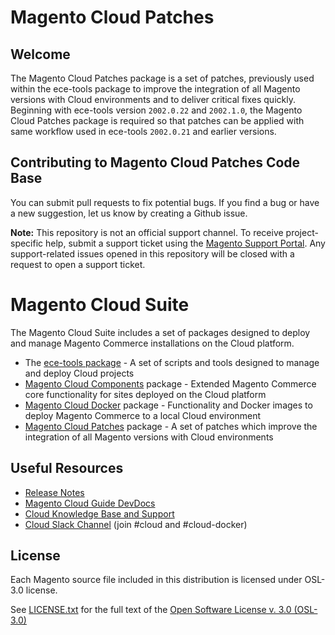 # Magento Cloud Patches

## Welcome
The Magento Cloud Patches package is a set of patches, previously used within the ece-tools package to improve the integration of all Magento versions with Cloud environments and to deliver critical fixes quickly. Beginning with ece-tools version `2002.0.22` and `2002.1.0`, the Magento Cloud Patches  package is required so that patches can be applied with same workflow used in  ece-tools `2002.0.21` and earlier versions.

## Contributing to Magento Cloud Patches Code Base
You can submit pull requests to fix potential bugs. If you find a bug or have a new suggestion, let us know by creating a Github issue.

**Note:** This repository is not an official support channel. To receive project-specific help, submit a support ticket using the [Magento Support Portal](https://support.magento.com). Any support-related issues opened in this repository will be closed with a request to open a support ticket.

# Magento Cloud Suite
The Magento Cloud Suite includes a set of packages designed to deploy and manage Magento Commerce installations on the Cloud platform.
- The [ece-tools package](https://github.com/magento/ece-tools) - A set of scripts and tools designed to manage and deploy Cloud projects
- [Magento Cloud Components](https://github.com/magento/magento-cloud-components) package - Extended Magento Commerce core functionality for sites deployed on the Cloud platform
- [Magento Cloud Docker](https://github.com/magento/magento-cloud-docker) package - Functionality and Docker images to deploy Magento Commerce to a local Cloud environment
- [Magento Cloud Patches](https://github.com/magento/magento-cloud-patches) package - A set of patches which improve the integration of all Magento versions with Cloud environments

## Useful Resources
- [Release Notes](https://github.com/magento/magento-cloud-patches/releases)
- [Magento Cloud Guide DevDocs](https://devdocs.magento.com/guides/v2.3/cloud/bk-cloud.html)
- [Cloud Knowledge Base and Support](https://support.magento.com)
- [Cloud Slack Channel](https://magentocommeng.slack.com) (join #cloud and #cloud-docker)

## License
Each Magento source file included in this distribution is licensed under OSL-3.0 license.

See [LICENSE.txt](https://github.com/magento/magento-cloud-patches/blob/develop/LICENSE.txt) for the full text of the [Open Software License v. 3.0 (OSL-3.0)](http://opensource.org/licenses/osl-3.0.php)
